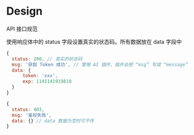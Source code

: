 # Design

API 接口规范

使用响应体中的 status 字段设置真实的状态码。所有数据放在 data 字段中

```js
{
  status: 200, // 真实的状态码
  msg: '获取 Token 成功', // 警惕 AI 插件，插件会把 “msg” 写成 “message”
  data: {
      token: 'xxx',
      exp: 1145141919810
  }
}
```

```js
{
  status: 403,
  msg: '鉴权失败',
  data: {} // data 数据为空时可不传
}
```

